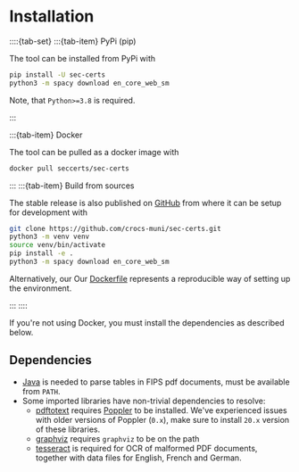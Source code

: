 # Installation

::::{tab-set}
:::{tab-item} PyPi (pip)

The tool can be installed from PyPi with

```bash
pip install -U sec-certs
python3 -m spacy download en_core_web_sm
```

Note, that `Python>=3.8` is required.

:::

:::{tab-item} Docker

The tool can be pulled as a docker image with

```bash
docker pull seccerts/sec-certs
```

:::
:::{tab-item} Build from sources

The stable release is also published on [GitHub](https://github.com/crocs-muni/sec-certs/releases) from where it can be setup for development with

```bash
git clone https://github.com/crocs-muni/sec-certs.git
python3 -m venv venv
source venv/bin/activate
pip install -e .
python3 -m spacy download en_core_web_sm
```

Alternatively, our Our [Dockerfile](https://github.com/crocs-muni/sec-certs/blob/main/Dockerfile) represents a reproducible way of setting up the environment.

:::
::::

If you're not using Docker, you must install the dependencies as described below.

## Dependencies

- [Java](https://www.java.com/en) is needed to parse tables in FIPS pdf documents, must be available from `PATH`.
- Some imported libraries have non-trivial dependencies to resolve:
    - [pdftotext](https://github.com/jalan/pdftotext) requires [Poppler](https://poppler.freedesktop.org/) to be installed. We've experienced issues with older versions of Poppler (`0.x`), make sure to install `20.x` version of these libraries.
    - [graphviz](https://pypi.org/project/graphviz/) requires `graphviz` to be on the path
    - [tesseract](https://github.com/tesseract-ocr/tesseract) is required for OCR of malformed PDF documents, together with data files for English, French and German.